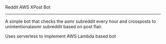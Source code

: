 Reddit AWS XPost Bot
___

A simple bot that checks the asmr subreddit every hour and crossposts to unintentionalasmr subreddit based on post flair.

Uses serverless to implement AWS Lambda based bot